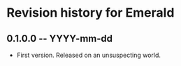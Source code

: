 # Revision history for Emerald

## 0.1.0.0  -- YYYY-mm-dd

* First version. Released on an unsuspecting world.
